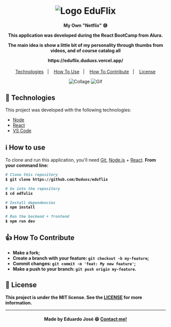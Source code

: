 <h1 align="center">
<img alt="Logo EduFlix" src="https://ik.imagekit.io/27ewoxssse/Logo_DiNtebRQE.png"> 
<br>
</h1>

<h4 align="center">
  <p>My Own "Netflix" 😅</p>
  
  <p>This application was developed during the React BootCamp from Alura.</p>

  <p>The main idea is show a little bit of my personality through thumbs from videos, and of course catalog all</p>
  
  <p>https://eduflix.duduxs.vercel.app/</p>
</h4>

<p align="center">
  <a href="#rocket-technologies">Technologies</a>&nbsp;&nbsp;&nbsp;|&nbsp;&nbsp;&nbsp;
  <a href="#information_source-how-to-use">How To Use</a>&nbsp;&nbsp;&nbsp;|&nbsp;&nbsp;&nbsp;
  <a href="#thumbsup-how-to-contribute">How To Contribute</a>&nbsp;&nbsp;&nbsp;|&nbsp;&nbsp;&nbsp;
  <a href="#memo-license">License</a>
</p>

<p align="center">
<img alt="Collage" src="https://ik.imagekit.io/27ewoxssse/collage_FNnVl9uow.png"> 
<img alt="Gif" src="https://ik.imagekit.io/27ewoxssse/ezgif.com-optimize_M7sulnCe3.gif"> 
</p>

## :rocket: Technologies

This project was developed with the following technologies:

-  [Node](https://nodejs.org/en/docs/)
-  [React](https://pt-br.reactjs.org/)
-  [VS Code](https://code.visualstudio.com/)

## :information_source: How to use

To clone and run this application, you'll need [Git](https://git-scm.com), [Node.js](https://nodejs.org/en/docs/) + [React](https://pt-br.reactjs.org/docs/getting-started.html). <b>From your command line:

```bash
# Clone this repository
$ git clone https://github.com/Duduxs/eduflix

# Go into the repository
$ cd edfulix

# Install dependencies
$ npm install

# Run the backend + frontend
$ npm run dev
```

## :thumbsup: How To Contribute

-  Make a fork;
-  Create a branch with your feature: `git checkout -b my-feature`;
-  Commit changes: `git commit -m 'feat: My new feature'`;
-  Make a push to your branch: `git push origin my-feature`.

## :memo: License
This project is under the MIT license. See the [LICENSE](https://github.com/Duduxs/eduflix/blob/master/LICENSE.txt) for more information.

---

<h4 align="center">
    Made by Eduardo José 😆 <a href="https://www.linkedin.com/in/eduarddojose/" target="_blank">Contact me!</a>
</h4>
